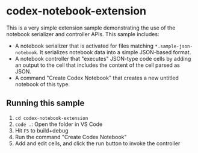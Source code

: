 # codex-notebook-extension

This is a very simple extension sample demonstrating the use of the notebook serializer and controller APIs. This sample includes:

- A notebook serializer that is activated for files matching `*.sample-json-notebook`. It serializes notebook data into a simple JSON-based format.
- A notebook controller that "executes" JSON-type code cells by adding an output to the cell that includes the content of the cell parsed as JSON.
- A command "Create Codex Notebook" that creates a new untitled notebook of this type.

## Running this sample

 1. `cd codex-notebook-extension`
 1. `code .`: Open the folder in VS Code
 1. Hit `F5` to build+debug
 1. Run the command "Create Codex Notebook"
 1. Add and edit cells, and click the run button to invoke the controller
